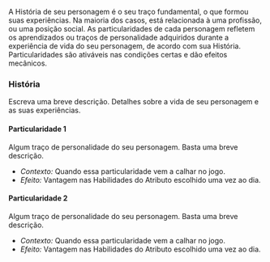 A História de seu personagem é o seu traço fundamental, o que formou suas experiências. Na maioria dos casos, está relacionada à uma profissão, ou uma posição social. As particularidades de cada personagem refletem os aprendizados ou traços de personalidade adquiridos durante a experiência de vida do seu personagem, de acordo com sua História. Particularidades são ativáveis nas condições certas e dão efeitos mecânicos.

### História
Escreva uma breve descrição. Detalhes sobre a vida de seu personagem e as suas experiências. 

#### Particularidade 1
Algum traço de personalidade do seu personagem. Basta uma breve descrição. 
- *Contexto:* Quando essa particularidade vem a calhar no jogo.
- *Efeito:* Vantagem nas Habilidades do Atributo escolhido uma vez ao dia.

#### Particularidade 2
Algum traço de personalidade do seu personagem. Basta uma breve descrição. 
- *Contexto:* Quando essa particularidade vem a calhar no jogo.
- *Efeito:* Vantagem nas Habilidades do Atributo escolhido uma vez ao dia.
